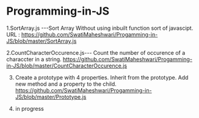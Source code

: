 # Programming-in-JS
1.SortArray.js ---Sort Array Without using inbuilt function sort of javascipt.
URL : https://github.com/SwatiMaheshwari/Progamming-in-JS/blob/master/SortArray.js

2.CountCharacterOccurence.js--- Count the number of occurence of a characcter in a string.
https://github.com/SwatiMaheshwari/Progamming-in-JS/blob/master/CountCharacterOccurence.js

3. Create a prototype with 4 properties. Inherit from the prototype. Add new method and a property to the child.
https://github.com/SwatiMaheshwari/Progamming-in-JS/blob/master/Prototype.js

4. in progress

